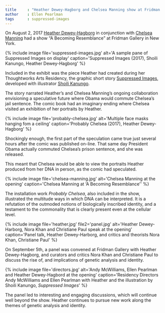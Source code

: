 ```yaml
---
title     : "Heather Dewey-Hagborg and Chelsea Manning show at Fridman Gallery"
author    : Ellen Pearlman
tags      : suppressed-images
---
```

On August 2, 2017 [Heather Dewey-Hagborg](/bio/heather-dewey-hagborg/) in conjunction with [Chelsea Manning](/bio/chelsea-manning/) had a show “A Becoming Resemblance” at Fridman Gallery in New York.

{% include image file='suppressed-images.jpg'
   alt='A sample pane of Suppressed Images on display'
   caption='Suppressed Images (2017), Shoili Kanungo, Heather Dewey-Hagborg' %}

Included in the exhibit was the piece Heather had created during her Thoughtworks Arts Residency, the graphic short story [Suppressed Images](/projects/suppressed-images/), developed with illustrator [Shoili Kanungo](/bio/shoili-kanungo/).

<!--excerpt-ends-->

The story narrated Heather’s and Chelsea Manning’s ongoing collaboration envisioning a speculative future where Obama would commute Chelsea’s jail sentence. The comic book had an imaginary ending where Chelsea visited an exhibition of her portraits by Heather.

{% include image file='probably-chelsea.jpg'
   alt='Multiple face masks hanging fom a ceiling'
   caption='Probably Chelsea (2017), Heather Dewey-Hagborg' %}

Shockingly enough, the first part of the speculation came true just several hours after the comic was published on-line. That same day President Obama actually commuted Chelsea’s prison sentence, and she was released.

This meant that Chelsea would be able to view the portraits Heather produced from her DNA in person, as the comic had speculated.

{% include image file='chelsea-manning.jpg'
   alt='Chelsea Manning at the opening'
   caption='Chelsea Manning at ‘A Becoming Resemblance’' %}

The installation work _Probably Chelsea_, also included in the show, illustrated the multitude ways in which DNA can be interpreted. It is a refutation of the outmoded notions of biologically inscribed identity, and a testament to the commonality that is clearly present even at the cellular level.

{% include image file='heather.jpg' file2='panel.jpg'
   alt='Heather Dewey-Harborg, Nora Khan and Christiane Paul speak at the opening'
   caption='Panel talk, Heather Dewey-Harborg, and critics and theorists Nora Khan, Christiane Paul' %}

On September 5th, a panel was convened at Fridman Gallery with Heather Dewey-Hagborg, and curators and critics Nora Khan and Christiane Paul to discuss the rise of, and implications of genetic analysis and identity.

{% include image file='directors.jpg'
   alt='Andy McWilliams, Ellen Pearlman and Heather Dewey-Hagbord at the opening'
   caption='Residency Directors Andy McWilliams and Ellen Pearlman with Heather and the illustration by Shoili Kanungo, _Suppressed Images_' %}

The panel led to interesting and engaging discussions, which will continue well beyond the show. Heather continues to pursue new work along the themes of genetic analysis and identity.
